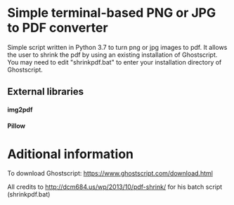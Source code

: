 # Simple terminal-based PNG or JPG to PDF converter
Simple script written in Python 3.7 to turn png or jpg images to pdf. It allows the user to shrink the pdf by using an existing installation of Ghostscript. You may need to edit "shrinkpdf.bat" to enter your installation directory of Ghostscript.

## External libraries
#### img2pdf
#### Pillow

# Aditional information
To download Ghostscript: https://www.ghostscript.com/download.html

All credits to http://dcm684.us/wp/2013/10/pdf-shrink/ for his batch script (shrinkpdf.bat)
